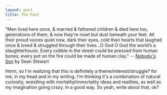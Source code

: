 ```yaml
---
layout: post
title: The Past
---
```


"Men lived here once, & married & fathered children & died here too, generations of them, & now they’re nowt but dust beneath your feet. All their proud voices quiet now, dark their eyes, cold their hearts that laughed once & loved & struggled through their lives...O God O God the world’s a slaughterhouse. Every cobble in the street could be pressed from human bones; every pot on the fire could be made of human clay."    -- [Nobody's Son](https://www.goodreads.com/book/show/602467.Nobody_s_Son) by Sean Stewart

Hmm, so I'm realizing that this is definitely a theme/interest/struggle? for me, in my head and in my writing. I'm thinking it's a combination of natural curiosity, wrestling with mortality/immortality ideas and realities, as well as my imagination going crazy. In a good way. So yeah, write about that, ok?
